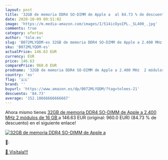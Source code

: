 ```yaml
---
layout: post
title: '32GB de memoria DDR4 SO-DIMM de Apple a  al 84.73 % de descuento'
date: 2020-10-09 09:51:02
image: 'https://m.media-amazon.com/images/I/514icOyoIPL._SL400_.jpg'
comments: true
category: ofertas
author: 'tole.es'
slug: 'B072MLYQDM-es 32GB de memoria DDR4 SO-DIMM de Apple a 2.400 MHz 2...'
sku: 'B072MLYQDM-es'
actualPrice: 146.63 EUR
currency: EUR
price: 146.63
comparePrice: 960.0 EUR
prodname: '32GB de memoria DDR4 SO-DIMM de Apple a 2.400 MHz  2 módulos de 16 GB '
country: 'es'
flag: '🇪🇸'
brand: ''
buyurl: 'https://www.amazon.es/dp/B072MLYQDM/?tag=tolees-21'
descuento: '84.73'
average: '152.18666666666667'
---
```


Ahora mismo tienes [32GB de memoria DDR4 SO-DIMM de Apple a 2.400 MHz  2 módulos de 16 GB ](https://www.amazon.es/dp/B072MLYQDM/?tag=tolees-21) a 146.63 EUR (original: 960.0 EUR) (84.73 %  de descuento) en el siguiente enlace!

[![32GB de memoria DDR4 SO-DIMM de Apple a ](https://m.media-amazon.com/images/I/514icOyoIPL._SL400_.jpg)](https://www.amazon.es/dp/B072MLYQDM/?tag=tolees-21)

🔎:


[🛒 Visítala!!!](https://www.amazon.es/dp/B072MLYQDM/?tag=tolees-21)
